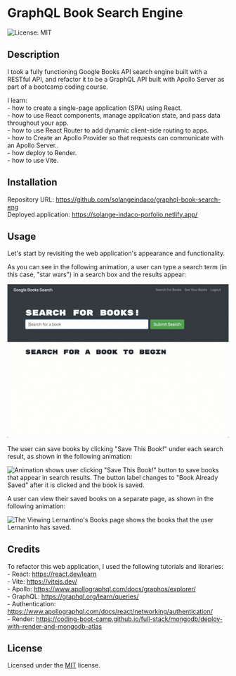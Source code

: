# GraphQL Book Search Engine

![License: MIT ](https://img.shields.io/badge/License-MIT-yellow.svg)

## Description

I took a fully functioning Google Books API search engine built with a RESTful API, and refactor it to be a GraphQL API built with Apollo Server as part of a bootcamp coding course.
 
I learn:  
    - how to create a single-page application (SPA) using React.     
    - how to use React components, manage application state, and pass data throughout your app.     
    - how to use React Router to add dynamic client-side routing to apps.  
    - how to Create an Apollo Provider so that requests can communicate with an Apollo Server..    
    - how deploy to Render.    
    - how to use Vite.

## Installation

Repository URL: https://github.com/solangeindaco/graphql-book-search-eng   
Deployed application: https://solange-indaco-porfolio.netlify.app/   

## Usage

Let's start by revisiting the web application's appearance and functionality.

As you can see in the following animation, a user can type a search term (in this case, "star wars") in a search box and the results appear:

![Animation shows "star wars" typed into a search box and books about Star Wars appearing as results.](./assets/21-mern-homework-demo-01.gif)

The user can save books by clicking "Save This Book!" under each search result, as shown in the following animation:

![Animation shows user clicking "Save This Book!" button to save books that appear in search results. The button label changes to "Book Already Saved" after it is clicked and the book is saved.](./assets/21-mern-homework-demo-02.gif)

A user can view their saved books on a separate page, as shown in the following animation:

![The Viewing Lernantino's Books page shows the books that the user Lernaninto has saved.](./assets/21-mern-homework-demo-03.gif)


## Credits

To refactor this web application, I used the following tutorials and libraries:    
    - React: https://react.dev/learn     
    - Vite: https://vitejs.dev/     
    - Apollo: https://www.apollographql.com/docs/graphos/explorer/                  
    - GraphQL: https://graphql.org/learn/queries/                   
    - Authentication: https://www.apollographql.com/docs/react/networking/authentication/       
    - Render: https://coding-boot-camp.github.io/full-stack/mongodb/deploy-with-render-and-mongodb-atlas         
                                                                           

## License

Licensed under the [MIT](LICENSE) license.

